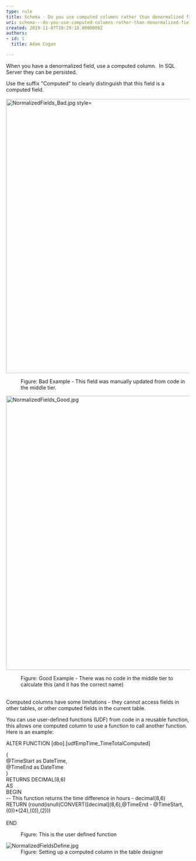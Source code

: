 ```yaml
---
type: rule
title: Schema - Do you use computed columns rather than denormalized fields?
uri: schema---do-you-use-computed-columns-rather-than-denormalized-fields
created: 2019-11-07T20:29:18.0000000Z
authors:
- id: 1
  title: Adam Cogan

---
```




<span class='intro'> <p>When you have a denormalized field, use a computed column.&#160; In&#160;SQL Server&#160;​they can be persisted.<br></p><p>Use the suffix &quot;Computed&quot; to clearly distinguish that this field is a computed field.<br><br><img src="NormalizedFields_Bad.jpg" alt="NormalizedFields_Bad.jpg style=" style="width&#58;750px;" /><br></p><dl class="badImage"><dd>Figure&#58; Bad Example - This field was manually​ updated from code in the middle tier.<br></dd></dl><dl class="goodImage"><dt>
      <img src="NormalizedFields_Good.jpg" alt="NormalizedFields_Good.jpg" style="width&#58;750px;" />
   </dt><dd>Figure&#58; Good Example​ - There was no code in the middle tier to calculate this (and it has the correct&#160;name)<br><br></dd></dl> </span>

<p>Computed columns have&#160;some limitations - they cannot access fields in other tables, or other computed fields in the current table.<br></p><p>You can use&#160;user-defined functions (UDF) from code in a reusable function, this allows one computed column to use a function to call another function.&#160; Here is an example&#58;​<br></p><p>ALTER FUNCTION [dbo].[udfEmpTime_TimeTotalComputed]<br></p><p class="ssw15-rteElement-CodeArea"> (<br>@TimeStart as DateTime,<br>@TimeEnd as DateTime 
   <br>)<br>RETURNS DECIMAL(8,6)<br>AS<br>BEGIN<br>-- This function returns the time difference in hours - decimal(8,6)<br>​RETURN (round(isnull(CONVERT([decimal](8,6),@TimeEnd - @TimeStart,(0))*(24),(0)),(2)))<br><br> END​<br></p><dd class="ssw15-rteElement-FigureNormal">Figure&#58; This is the user defined function<br></dd>
<dl class="image"><dt><img src="NormalizedFieldsDefine.jpg" alt="NormalizedFieldsDefine.jpg" /></dt><dd>Figure&#58; Sett​ing up a&#160;computed column in the table designer​<br><br><br></dd></dl>


